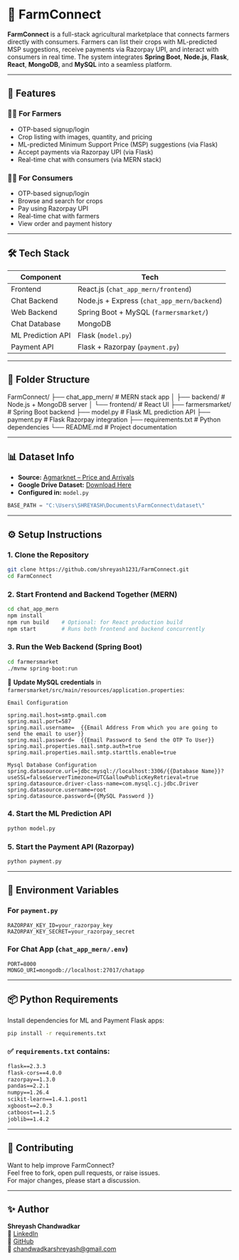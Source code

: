 
# 🌾 FarmConnect

**FarmConnect** is a full-stack agricultural marketplace that connects farmers directly with consumers. Farmers can list their crops with ML-predicted MSP suggestions, receive payments via Razorpay UPI, and interact with consumers in real time. The system integrates **Spring Boot**, **Node.js**, **Flask**, **React**, **MongoDB**, and **MySQL** into a seamless platform.

---

## 🚀 Features

### 👨‍🌾 For Farmers
- OTP-based signup/login
- Crop listing with images, quantity, and pricing
- ML-predicted Minimum Support Price (MSP) suggestions (via Flask)
- Accept payments via Razorpay UPI (via Flask)
- Real-time chat with consumers (via MERN stack)

### 🧑‍🌾 For Consumers
- OTP-based signup/login
- Browse and search for crops
- Pay using Razorpay UPI
- Real-time chat with farmers
- View order and payment history

---

## 🛠️ Tech Stack

| Component           | Tech                                        |
|---------------------|---------------------------------------------|
| Frontend            | React.js (`chat_app_mern/frontend`)         |
| Chat Backend        | Node.js + Express (`chat_app_mern/backend`) |
| Web Backend         | Spring Boot + MySQL (`farmersmarket/`)      |
| Chat Database       | MongoDB                                     |
| ML Prediction API   | Flask (`model.py`)                          |
| Payment API         | Flask + Razorpay (`payment.py`)             |

---

## 📁 Folder Structure

FarmConnect/
├── chat_app_mern/             # MERN stack app
│   ├── backend/               # Node.js + MongoDB server
│   └── frontend/              # React UI
├── farmersmarket/             # Spring Boot backend
├── model.py                   # Flask ML prediction API
├── payment.py                 # Flask Razorpay integration
├── requirements.txt           # Python dependencies
└── README.md                  # Project documentation

---

## 📊 Dataset Info

- **Source:** [Agmarknet – Price and Arrivals](https://www.agmarknet.gov.in/PriceAndArrivals/DatewiseCommodityReport.aspx)  
- **Google Drive Dataset:** [Download Here](https://drive.google.com/drive/folders/11TZXBJN0CBeChQw6vAIKrxS8IcxW6S1n)  
- **Configured in:** `model.py`  
```python
BASE_PATH = "C:\Users\SHREYASH\Documents\FarmConnect\dataset\"
```

---

## ⚙️ Setup Instructions

### 1. Clone the Repository
```bash
git clone https://github.com/shreyash1231/FarmConnect.git
cd FarmConnect
```

### 2. Start Frontend and Backend Together (MERN)
```bash
cd chat_app_mern
npm install
npm run build    # Optional: for React production build
npm start        # Runs both frontend and backend concurrently
```

### 3. Run the Web Backend (Spring Boot)
```bash
cd farmersmarket
./mvnw spring-boot:run
```

🔐 **Update MySQL credentials** in `farmersmarket/src/main/resources/application.properties`:
```properties
Email Configuration

spring.mail.host=smtp.gmail.com
spring.mail.port=587
spring.mail.username=  {{Email Address From which you are going to send the email to user}}
spring.mail.password=  {{Email Password to Send the OTP To User}}
spring.mail.properties.mail.smtp.auth=true
spring.mail.properties.mail.smtp.starttls.enable=true

Mysql Database Configuration
spring.datasource.url=jdbc:mysql://localhost:3306/{{Database Name}}?useSSL=false&serverTimezone=UTC&allowPublicKeyRetrieval=true
spring.datasource.driver-class-name=com.mysql.cj.jdbc.Driver
spring.datasource.username=root
spring.datasource.password={{MySQL Password }}
```

### 4. Start the ML Prediction API
```bash
python model.py
```

### 5. Start the Payment API (Razorpay)
```bash
python payment.py
```

---

## 🔐 Environment Variables

### For `payment.py`
```env
RAZORPAY_KEY_ID=your_razorpay_key
RAZORPAY_KEY_SECRET=your_razorpay_secret
```

### For Chat App (`chat_app_mern/.env`)
```env
PORT=8000
MONGO_URI=mongodb://localhost:27017/chatapp
```

---

## 📦 Python Requirements

Install dependencies for ML and Payment Flask apps:
```bash
pip install -r requirements.txt
```

### ✅ `requirements.txt` contains:
```txt
flask==2.3.3
flask-cors==4.0.0
razorpay==1.3.0
pandas==2.2.1
numpy==1.26.4
scikit-learn==1.4.1.post1
xgboost==2.0.3
catboost==1.2.5
joblib==1.4.2
```

---

## 🤝 Contributing

Want to help improve FarmConnect?  
Feel free to fork, open pull requests, or raise issues.  
For major changes, please start a discussion.

---

## ✨ Author

**Shreyash Chandwadkar**  
🔗 [LinkedIn](https://www.linkedin.com/in/shreyash-chandwadkar)  
🐙 [GitHub](https://github.com/shreyash1231)  
📧 chandwadkarshreyash@gmail.com

